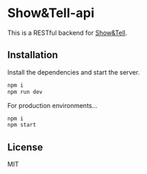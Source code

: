 # Show&Tell-api

This is a RESTful backend for [Show&Tell](https://github.com/AnonimDevelope/show-and-tell).

## Installation

Install the dependencies and start the server.

```sh
npm i
npm run dev
```

For production environments...

```sh
npm i
npm start
```

## License

MIT
